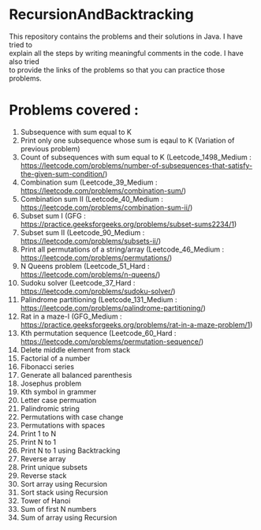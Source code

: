 # RecursionAndBacktracking
This repository contains the problems and their solutions in Java. I have tried to <br>
explain all the steps by writing meaningful comments in the code. I have also tried <br>
to provide the links of the problems so that you can practice those problems.

# Problems covered :
1) Subsequence with sum equal to K 
2) Print only one subsequence whose sum is eqaul to K (Variation of previous problem)
3) Count of subsequences with sum equal to K (Leetcode_1498_Medium : https://leetcode.com/problems/number-of-subsequences-that-satisfy-the-given-sum-condition/)
4) Combination sum (Leetcode_39_Medium : https://leetcode.com/problems/combination-sum/)
5) Combination sum II (Leetcode_40_Medium : https://leetcode.com/problems/combination-sum-ii/)
6) Subset sum I (GFG : https://practice.geeksforgeeks.org/problems/subset-sums2234/1)
7) Subset sum II (Leetcode_90_Medium : https://leetcode.com/problems/subsets-ii/)
8) Print all permutations of a string/array (Leetcode_46_Medium : https://leetcode.com/problems/permutations/)
9) N Queens problem (Leetcode_51_Hard : https://leetcode.com/problems/n-queens/)
10) Sudoku solver (Leetcode_37_Hard : https://leetcode.com/problems/sudoku-solver/)
11) Palindrome partitioning (Leetcode_131_Medium : https://leetcode.com/problems/palindrome-partitioning/)
12) Rat in a maze-I (GFG_Medium : https://practice.geeksforgeeks.org/problems/rat-in-a-maze-problem/1)
13) Kth permutation sequence (Leetcode_60_Hard : https://leetcode.com/problems/permutation-sequence/)
14) Delete middle element from stack
15) Factorial of a number
16) Fibonacci series
17) Generate all balanced parenthesis
18) Josephus problem
19) Kth symbol in grammer
20) Letter case permuation
21) Palindromic string
22) Permutations with case change
23) Permutations with spaces
24) Print 1 to N
25) Print N to 1
26) Print N to 1 using Backtracking
27) Reverse array
28) Print unique subsets
29) Reverse stack
30) Sort array using Recursion
31) Sort stack using Recursion
32) Tower of Hanoi
33) Sum of first N numbers
34) Sum of array using Recursion
